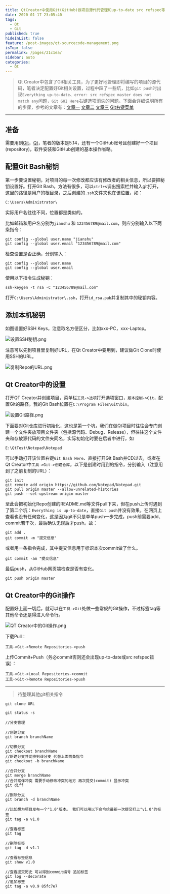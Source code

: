 ```yaml
---
title: QtCreator中使用Git(GitHub)做项目源代码管理和up-to-date src refspec等问题踩坑
date: 2020-01-17 23:05:40
tags: 
  - Qt
  - Git
published: true
hideInList: false
feature: /post-images/qt-sourcecode-management.png
isTop: false
permalink: /pages/21c1ea/
sidebar: auto
categories: 
  - Qt
---
```

> Qt Creator中包含了Git相关工具，为了更好地管理即将编写的项目的源代码，笔者决定配置好Git相关设置，过程中踩了一些坑，比如`git push`时出现`Everything up-to-date`、`error: src refspec master does not match any`问题，`Git GUI Here`右键选项消失的问题。下面会详细说明所有的步骤，参考的文章有：[文章一](https://blog.csdn.net/qq21497936/article/details/80174554) [文章二](https://blog.csdn.net/yanguo110/article/details/80731774) [文章三](https://blog.csdn.net/xl_lx/article/details/80676208) [Git右键菜单](https://blog.csdn.net/weixin_39251617/article/details/79055820)

-- --

## 准备

需要用到[Git]([https://git-scm.com/downloads](https://git-scm.com/downloads)
)，[Qt]([http://download.qt.io/archive/qt/](http://download.qt.io/archive/qt/)
)，笔者的版本是5.14，还有一个GitHub账号且创建好一个项目(repository)，软件安装和GitHub创建的基本操作省略。

## 配置Git Bash秘钥

第一步要设置秘钥，对项目的每一次修改都应该有修改者的相关信息，所以要把秘钥设置好。打开Git Bash，方法有很多，可以`ctrl+s`调出搜索栏并输入git打开，这里的路径是用户的根目录，之后创建的`.ssh`文件夹也在该位置，如：

```
C:\Users\Administrator\
```

实际用户名往往不同，位置都是类似的。

比如邮箱和用户名分别为`jianshu` 和 `123456789@mail.com`，则应分别输入以下两条指令：

```
git config --global user.name "jianshu"
git config --global user.email "123456789@mail.com"
```

检查设置是否正确，分别输入：

```
git config --global user.name
git config --global user.email
```

使用以下指令生成秘钥：

```
ssh-keygen -t rsa -C "123456789@mail.com"
```

打开`C:\Users\Administrator\.ssh`，打开`id_rsa.pub`并复制其中的秘钥内容。

## 添加本机秘钥

如图设置好SSH Keys，注意取名方便区分，比如xxx-PC，xxx-Laptop。

![设置SSH秘钥.png](https://gitee.com/Purple-CSGO/Purp1e-Image-Hosting/raw/master/20200329230741.png)

注意可以先到项目里复制好URL，在Qt Creator中要用到，建议做Git Clone时使用SSH的URL。

![复制Repo的URL.png](https://gitee.com/Purple-CSGO/Purp1e-Image-Hosting/raw/master/20200329230813.png)

## Qt Creator中的设置

打开QT Creator并创建项目，菜单栏`工具->选项`打开选项窗口，`版本控制->Git`，配置Git的路径。我的Git Bash位置在`C:\Program Files\Git\bin`。

![设置Git路径.png](https://gitee.com/Purple-CSGO/Purp1e-Image-Hosting/raw/master/20200329230828.png)

下面要对Git仓库进行初始化，这也是第一个坑，我们在做Qt项目时往往会专门创建一个文件夹放项目文件夹（包括源代码、Debug、Release），但往往这个文件夹和存放源代码的文件夹同名，实际初始化时要在后者中进行，如

```
E:\QtTest\Notepad\Notepad
```

可以手动打开该位置右键`Git Bash Here`、直接打开Git Bash并CD过去，或者在Qt Creator中`工具->Git->创建仓库`，以下是创建时用到的指令，分别输入（注意用到了之前复制的URL）：

```
git init
git remote add origin https://github.com/Notepad/Notepad.git
git pull origin master --allow-unrelated-histories
git push --set-upstream origin master
```

至此会把初始化Repo创建的README.md等文件pull下来，但在push上传时遇到了第二个坑：`Everything is up-to-date`，直接`Git push`并没有效果，在网页上查看也没有任何变化，这是因为git不只是单单push一步完成，push前需要add、commit若干次，最后确认无误后才push。故：

```
git add .
git commit -m "提交信息"
```

或者用一条指令完成，其中提交信息用于标识本次commit做了什么。

```
git commit -am "提交信息"
```

最后push，从GitHub网页端检查是否有变化。

```
git push origin master
```

## Qt Creator中的Git操作

配置好上面一切后，就可以在`工具->Git`处做一些常规的Git操作，不过标签tag等其他命令还是得进入命令行。

![QT Creator中的Git操作.png](https://gitee.com/Purple-CSGO/Purp1e-Image-Hosting/raw/master/20200329230855.png)

下载Pull：

```
工具->Git->Remote Repositories->push
```

上传Commit+Push（务必commit否则还会出现up-to-date或src refspec错误）：

```
工具->Git->Local Repositories->commit
工具->Git->Remote Repositories->push
```

-- --

> 待整理其他git相关指令

```
git clone URL

git status -s

//分支管理

//创建分支
git branch branchName

//切换分支
git checkout branchName
//新建分支并切换到该分支 代替上面两条指令
git checkout -b branchName

//合并分支
git merge branchName
//合并常伴冲突 需要手动修改冲突的地方 再次提交(commit) 显示冲突
git diff

//删除分支
git branch -d branchName

//比如想为项目发布一个"1.0"版本。 我们可以用以下命令给最新一次提交打上"v1.0"的标签
git tag -a v1.0

//查看标签
git tag

//删除标签
git tag -d v1.1

//查看标签信息
git show v1.0

//查看提交历史 可以得到commit编号 追加标签
git log --decorate
//追加标签
git tag -a v0.9 85fc7e7

```
